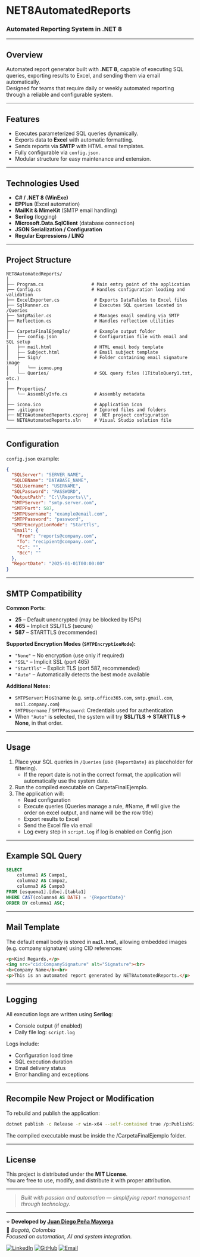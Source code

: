 # NET8AutomatedReports

### Automated Reporting System in .NET 8  

---

## Overview

Automated report generator built with **.NET 8**, capable of executing SQL queries, exporting results to Excel, and sending them via email automatically.  
Designed for teams that require daily or weekly automated reporting through a reliable and configurable system.

---

## Features

- Executes parameterized SQL queries dynamically.
- Exports data to **Excel** with automatic formatting.
- Sends reports via **SMTP** with HTML email templates.
- Fully configurable via `config.json`.
- Modular structure for easy maintenance and extension.

---

## Technologies Used

- **C# / .NET 8 (WinExe)**
- **EPPlus** (Excel automation)
- **MailKit & MimeKit** (SMTP email handling)
- **Serilog** (logging)
- **Microsoft.Data.SqlClient** (database connection)
- **JSON Serialization / Configuration**
- **Regular Expressions / LINQ**

---

## Project Structure

```
NET8AutomatedReports/
│
├── Program.cs                  # Main entry point of the application
├── Config.cs                   # Handles configuration loading and validation
├── ExcelExporter.cs             # Exports DataTables to Excel files
├── SqlRunner.cs                 # Executes SQL queries located in /Queries
├── SmtpMailer.cs                # Manages email sending via SMTP
├── Reflection.cs                # Handles reflection utilities
│
├── CarpetaFinalEjemplo/         # Example output folder
│   ├── config.json              # Configuration file with email and SQL setup
│   ├── mail.html                # HTML email body template
│   ├── Subject.html             # Email subject template
│   ├── Sign/                    # Folder containing email signature image
│   │   └── icono.png
│   └── Queries/                 # SQL query files (1TituloQuery1.txt, etc.)
│
├── Properties/
│   └── AssemblyInfo.cs          # Assembly metadata
│
├── icono.ico                    # Application icon
├── .gitignore                   # Ignored files and folders
├── NET8AutomatedReports.csproj  # .NET project configuration
└── NET8AutomatedReports.sln     # Visual Studio solution file

```

---

## Configuration

`config.json` example:
```json
{
  "SQLServer": "SERVER_NAME",
  "SQLDBName": "DATABASE_NAME",
  "SQLUsername": "USERNAME",
  "SQLPassword": "PASSWORD",
  "OutputPath": "C:\\Reports\\",
  "SMTPServer": "smtp.server.com",
  "SMTPPort": 587,
  "SMTPUsername": "example@email.com",
  "SMTPPassword": "password",
  "SMTPEncryptionMode": "StartTls",
  "Email": {
    "From": "reports@company.com",
    "To": "recipient@company.com",
    "Cc": "",
    "Bcc": ""
  },
  "ReportDate": "2025-01-01T00:00:00"
}
```

---

## SMTP Compatibility

**Common Ports:**
- **25** – Default unencrypted (may be blocked by ISPs)
- **465** – Implicit SSL/TLS (secure)
- **587** – STARTTLS (recommended)

**Supported Encryption Modes (`SMTPEncryptionMode`):**
- `"None"` – No encryption (use only if required)
- `"SSL"` – Implicit SSL (port 465)
- `"StartTls"` – Explicit TLS (port 587, recommended)
- `"Auto"` – Automatically detects the best mode available

**Additional Notes:**
- `SMTPServer`: Hostname (e.g. `smtp.office365.com`, `smtp.gmail.com`, `mail.company.com`)
- `SMTPUsername` / `SMTPPassword`: Credentials used for authentication
- When `"Auto"` is selected, the system will try **SSL/TLS → STARTTLS → None**, in that order.

---

## Usage

1. Place your SQL queries in `/Queries` (use `{ReportDate}` as placeholder for filtering).
   - If the report date is not in the correct format, the application will automatically use the system date.
2. Run the compiled executable on CarpetaFinalEjemplo.
3. The application will:
   - Read configuration
   - Execute queries (Queries manage a rule, #Name, # will give the order on excel output, and name will be the row title)
   - Export results to Excel
   - Send the Excel file via email
   - Log every step in `script.log` if log is enabled on Config.json

---

## Example SQL Query

```sql
SELECT 
    columna1 AS Campo1,
    columna2 AS Campo2,
    columna3 AS Campo3
FROM [esquema1].[dbo].[tabla1]
WHERE CAST(columna4 AS DATE) = '{ReportDate}'
ORDER BY columna1 ASC;
```

---

## Mail Template

The default email body is stored in **`mail.html`**, allowing embedded images (e.g. company signature) using CID references:

```html
<p>Kind Regards,</p>
<img src="cid:CompanySignature" alt="Signature"><br>
<b>Company Name</b><br>
<p>This is an automated report generated by NET8AutomatedReports.</p>
```

---

## Logging 

All execution logs are written using **Serilog**:

- Console output (if enabled)
- Daily file log: `script.log`

Logs include:
- Configuration load time
- SQL execution duration
- Email delivery status
- Error handling and exceptions

---

## Recompile New Project or Modification

To rebuild and publish the application:

```bash
dotnet publish -c Release -r win-x64 --self-contained true /p:PublishSingleFile=true /p:IncludeNativeLibrariesForSelfExtract=true /p:PublishTrimmed=true
```
The compiled executable must be inside the /CarpetaFinalEjemplo folder.

---

## License

This project is distributed under the **MIT License**.  
You are free to use, modify, and distribute it with proper attribution.

---

> *Built with passion and automation — simplifying report management through technology.*

---

⭐ **Developed by [Juan Diego Peña Mayorga](https://www.linkedin.com/in/jdpm97/)**  
📍 _Bogotá, Colombia_  
_Focused on automation, AI and system integration._

[![LinkedIn](https://img.shields.io/badge/LinkedIn-Juan%20Diego%20Peña-blue?style=for-the-badge&logo=linkedin)](https://www.linkedin.com/in/jdpm97/)
[![GitHub](https://img.shields.io/badge/GitHub-JuanDiegoPenaMayorga-181717?style=for-the-badge&logo=github)](https://github.com/JuanDiegoPenaMayorga)
[![Email](https://img.shields.io/badge/Email-JuanDiegoPena%40hotmail.com-red?style=for-the-badge&logo=gmail)](mailto:JuanDiegoPena@hotmail.com)

